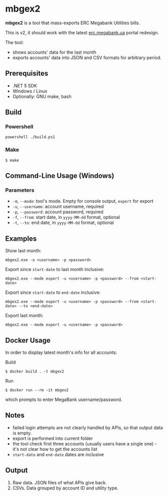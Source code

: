 # mbgex2

**mbgex2** is a tool that mass-exports ERC Megabank Utilities bills.

This is v2, it should work with the latest [erc.megabank.ua](erc.megabank.ua) portal redesign.

The tool:
- shows accounts' data for the last month
- exports accounts' data into JSON and CSV formats for arbitrary period.

## Prerequisites

- .NET 5 SDK
- Windows / Linux
- Optionally: GNU make, bash

## Build 

### Powershell

```
powershell ./build.ps1
```

### Make

```
$ make
```

## Command-Line Usage (Windows)

### Parameters

* `-m`, `--mode`: tool's mode. Empty for console output, `export` for export
* `-u`, `--username`: account username, required
* `-p`, `--password`: account password, required
* `-f`, `--from`: start date, in `yyyy-MM-dd` format, optional
* `-t`, `--to`: end date, in `yyyy-MM-dd` format, optional

## Examples

Show last month:
```
mbgex2.exe -u <username> -p <password>
```

Export since `start-date` to last month inclusive:
```
mbgex2.exe --mode export -u <username> -p <password> --from <start-date>
```

Export since `start-date` to `end-date` inclusive:
```
mbgex2.exe --mode export -u <username> -p <password> --from <start-date> --to <end-date>
```

Export last month:
```
mbgex2.exe --mode export -u <username> -p <password>
```

## Docker Usage

In order to display latest month's info for all accounts:

Build
```
$ docker build . -t mbgex2
```

Run
```
$ docker run --rm -it mbgex2
```

which prompts to enter MegaBank username/password.

## Notes
- failed login attempts are not clearly handled by APIs, so that output data is empty.
- export is performed into current folder
- the tool check first three accounts (usually users have a single one) - it's not clear how to get the accounts list
- `start-date` and `end-date` dates are inclusive

## Output

1. Raw data. JSON files of what APIs give back.
2. CSVs. Data grouped by account ID and utility type.
